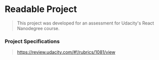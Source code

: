 # Readable Project

>This project was developed for an assessment for Udacity's React Nanodegree course.

### Project Specifications
>https://review.udacity.com/#!/rubrics/1081/view

